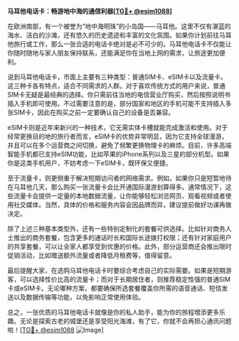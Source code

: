**马耳他电话卡：畅游地中海的通信利器[[TG💪+ @esim1088](https://t.me/s/esim1088)]**

在欧洲南部，有一个被誉为“地中海明珠”的小岛国——马耳他。这里不仅有湛蓝的海水、洁白的沙滩，还有悠久的历史遗迹和丰富的文化氛围。如果你计划前往马耳他旅行或工作，那么一张合适的电话卡绝对是必不可少的。马耳他电话卡不仅能让你随时随地与家人朋友保持联系，还能满足你在当地上网的需求，让旅途更加便利。

说到马耳他电话卡，市面上主要有三种类型：普通SIM卡、eSIM卡以及流量卡。这三种卡各有特点，适合不同需求的人群。对于喜欢传统方式的用户来说，普通SIM卡无疑是最经典的选择。你只需前往当地的电信营业厅购买，然后按照说明书插入手机即可使用。不过需要注意的是，部分国家和地区的手机可能不支持插入多张SIM卡，因此在购买之前一定要确认自己的设备是否兼容。

eSIM卡则是近年来新兴的一种技术，它无需实体卡槽就能完成激活和使用。对于经常更换目的地的旅行者而言，eSIM卡的优势非常明显，因为它支持全球漫游，并且可以在多个运营商之间切换，避免了频繁更换物理卡的麻烦。目前，许多高端智能手机都已支持eSIM功能，比如苹果的iPhone系列以及三星的部分机型。如果你是这类手机用户，不妨考虑一下eSIM卡，既环保又便捷。

至于流量卡，则更侧重于解决短期访问者的网络需求。例如，如果你只是短暂地待在马耳他几天，那么购买一张流量卡会比开通国际漫游划算得多。通常情况下，这些流量卡会提供一定量的本地数据流量，让你能够轻松浏览网页、观看视频或者使用社交媒体。当然，具体的价格和服务内容会因品牌而异，建议提前做好功课再做决定。

除了上述三种基本类型外，还有一些特别定制化的套餐可供选择。比如针对商务人士推出的商务套餐，包含更多的通话时长和国际长途拨打权限；还有针对家庭用户的共享套餐，可以让全家人都享受到优惠的价格。此外，部分运营商还会推出限时促销活动，比如赠送额外流量或者降低月租费等，值得留意。

最后提醒大家，在选购马耳他电话卡时要综合考虑自己的实际需要。如果是短期游客，可以选择性价比高的流量卡；而对于长期居住者，则推荐稳定性强的普通SIM卡或eSIM卡。无论哪种方案，都要确保所选套餐覆盖你所需的语音通话、短信发送以及数据传输等功能，以免影响正常使用体验。

总之，一张优质的马耳他电话卡就像是你的私人助手，能为你的旅程增添更多乐趣。无论是探索古老的城堡还是享受阳光海滩，有了它，你就不会再担心通讯问题啦！[[TG💪+ @esim1088](https://t.me/s/esim1088) ![Image](https://i.postimg.cc/4NQfJmqS/Snipaste-2025-05-13-00-14-12.png)]